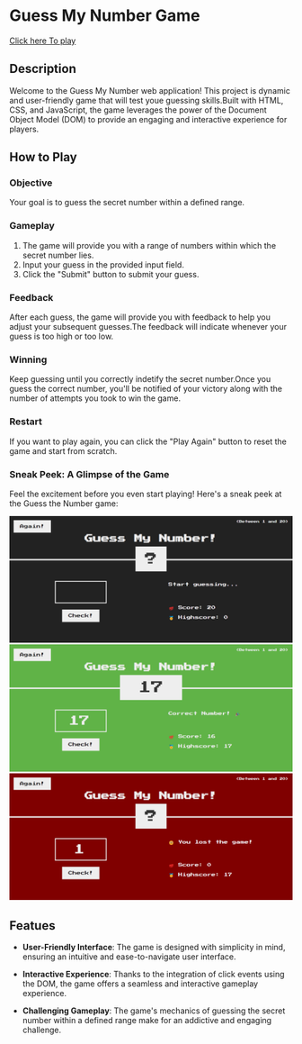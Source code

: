# Guess My Number Game
[Click here To play](https://mantuk360.github.io/Guess-My-Number/)
## Description

Welcome to the Guess My Number web application! This project is dynamic and user-friendly game that will test youe guessing skills.Built with HTML, CSS, and JavaScript, the game leverages the power of the Document Object Model (DOM) to provide an engaging and interactive experience for players.

## How to Play

### Objective

Your goal is to guess the secret number within a defined range.

### Gameplay

1. The game will provide you with a range of numbers within which the secret number lies.
2. Input your guess in the provided input field.
3. Click the "Submit" button to submit your guess.

### Feedback

After each guess, the game will provide you with feedback to help you adjust your subsequent guesses.The feedback will indicate whenever your guess is too high or too low.

### Winning

Keep guessing until you correctly indetify the secret number.Once you guess the correct number, you'll be notified of your victory along with the number of attempts you took to win the game.

### Restart

If you want to play again, you can click the "Play Again" button to reset the game and start from scratch.

### Sneak Peek: A Glimpse of the Game

Feel the excitement before you even start playing! Here's a sneak peek at the Guess the Number game:

![image](https://github.com/AbdelkarimDouadjia/guess-my-number/blob/main/assets/project-preview-1.png)
![image](https://github.com/AbdelkarimDouadjia/guess-my-number/blob/main/assets/project-preview-2.png)
![image](https://github.com/AbdelkarimDouadjia/guess-my-number/blob/main/assets/project-preview-3.png)

## Featues

- **User-Friendly Interface**: The game is designed with simplicity in mind, ensuring an intuitive and ease-to-navigate user interface.

- **Interactive Experience**: Thanks to the integration of click events using the DOM, the game offers a seamless and interactive gameplay experience.

- **Challenging Gameplay**: The game's mechanics of guessing the secret number within a defined range make for an addictive and engaging challenge.
